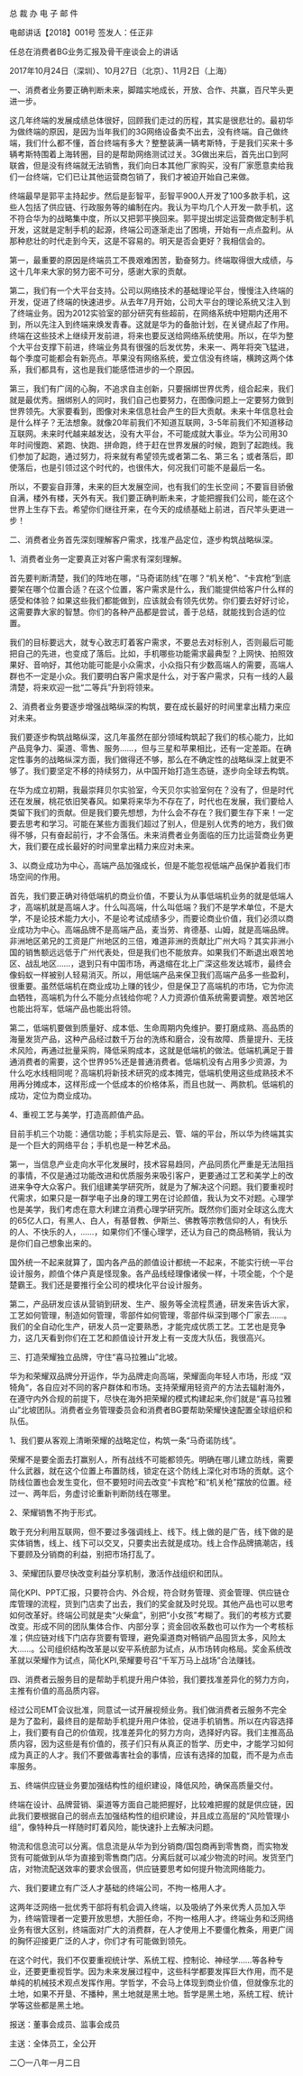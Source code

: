 ﻿总 裁 办 电 子 邮 件

 

电邮讲话【2018】001号           签发人：任正非

任总在消费者BG业务汇报及骨干座谈会上的讲话

2017年10月24日（深圳）、10月27日（北京）、11月2日（上海）

一、消费者业务要正确判断未来，脚踏实地成长，开放、合作、共赢，百尺竿头更进一步。

这几年终端的发展成绩总体很好，回顾我们走过的历程，其实是很悲壮的。最初华为做终端的原因，是因为当年我们的3G网络设备卖不出去，没有终端。自己做终端，我们什么都不懂，首台终端有多大？整整装满一辆考斯特，于是我们买来十多辆考斯特围着上海转圈，目的是帮助网络测试过关。3G做出来后，首先出口到阿联酋，但是没有终端就无法销售，我们向日本其他厂家购买，没有厂家愿意卖给我们一台终端，它们已让其他运营商包销了，我们才被迫开始自己来做。

终端最早是郭平主持起步。然后是彭智平，彭智平900人开发了100多款手机，这些人包括了供应链、行政服务等的编制在内。我认为平均几个人开发一款手机，这不符合华为的战略集中度，所以又把郭平换回来。郭平提出绑定运营商做定制手机开发，这就是定制手机的起源，终端公司逐渐走出了困境，开始有一点点盈利。从那种悲壮的时代走到今天，这是不容易的。明天是否会更好？我相信会的。

第一，最重要的原因是终端员工不畏艰难困苦，勤奋努力。终端取得很大成绩，与这十几年来大家的努力密不可分，感谢大家的贡献。

第二，我们有一个大平台支持。公司以网络技术的基础理论平台，慢慢注入终端的开发，促进了终端的快速进步。从去年7月开始，公司大平台的理论系统又注入到了终端业务。因为2012实验室的部分研究有些超前，在网络系统中短期内还用不到，所以先注入到终端来焕发青春。这就是华为的备胎计划，在关键点起了作用。终端在这些技术上继续开发前进，将来也要反送给网络系统使用。所以，在华为整个大平台支撑下前进，终端业务具有很强的后发优势，未来一、两年将突飞猛进，每个季度可能都会有新亮点。苹果没有网络系统，爱立信没有终端，横跨这两个体系，我们都具有，这也是我们能感悟进步的一个原因。

第三，我们有广阔的心胸，不追求自主创新，只要捆绑世界优秀，组合起来，我们就是最优秀。捆绑别人的同时，我们自己也要努力，在图像问题上一定要努力做到世界领先。大家要看到，图像对未来信息社会产生的巨大贡献。未来十年信息社会是什么样子？无法想象。就像20年前我们不知道互联网，3-5年前我们不知道移动互联网。未来时代越来越发达，没有大平台，不可能成就大事业。华为公司用30年时间慢跑、紧跑、快跑、拼命跑，终于赶在世界发展的时候，跑到了起跑线。我们参加了起跑，通过努力，将来就有希望领先或者第二名、第三名；或者落后，即使落后，也是引领过这个时代的，也很伟大，何况我们可能不是最后一名。

所以，不要妄自菲薄，未来的巨大发展空间，也有我们的生长空间；不要盲目骄傲自满，楼外有楼，天外有天。我们要正确判断未来，才能把握我们公司，能在这个世界上生存下去。希望你们继往开来，在今天的成绩基础上前进，百尺竿头更进一步！

 

二、消费者业务首先深刻理解客户需求，找准产品定位，逐步构筑战略纵深。

1、消费者业务一定要真正对客户需求有深刻理解。

首先要判断清楚，我们的阵地在哪，“马奇诺防线”在哪？“机关枪”、“卡宾枪”到底要架在哪个位置合适？在这个位置，客户需求是什么，我们能提供给客户什么样的感受和体验？如果这些我们都能做到，应该就会有领先优势。你们要去好好讨论，这需要靠大家的智慧。你们的各种产品都是尝试，善于总结，就能找到合适的位置。

我们的目标要远大，就专心致志盯着客户需求，不要总去对标别人，否则最后可能把自己的先进，也变成了落后。比如，手机哪些功能需求最典型？上网快、拍照效果好、音响好，其他功能可能是小众需求，小众指只有少数高端人的需要，高端人群也不一定是小众。我们要明白客户需求是什么，对于客户需求，只有一线的人最清楚，将来欢迎一批“二等兵”升到将领来。

2、消费者业务要逐步增强战略纵深的构筑，要在成长最好的时间里拿出精力来应对未来。

我们要逐步构筑战略纵深，这几年虽然在部分领域构筑起了我们的核心能力，比如产品竞争力、渠道、零售、服务……，但与三星和苹果相比，还有一定差距。在确定性事务的战略纵深方面，我们做得还不够，那么在不确定性的战略纵深上就更不够了。我们要坚定不移的持续努力，从中国开始打造生态链，逐步向全球去构筑。

在华为成立初期，我最崇拜贝尔实验室，今天贝尔实验室何在？没有了，但是时代还在发展，桃花依旧笑春风。如果将来华为不存在了，时代也在发展，我们要给人类留下我们的贡献。但是我们要先想想，为什么会不存在？我们要生存下来！一定要去思考和学习。可能在某些方面我们超过了别人，但是别人优秀的地方，我们做得不够，只有奋起前行，才不会落伍。未来消费者业务面临的压力比运营商业务更大，我们要在成长最好的时间里拿出精力来应对未来。

3、以商业成功为中心，高端产品加强成长，但是不能忽视低端产品保护着我们市场空间的作用。

首先，我们要正确对待低端机的商业价值，不要认为从事低端机业务的就是低端人才，高端机就是高端人才。什么叫高端，什么叫低端？我们不是学术单位，不是大学，不是论技术能力大小，不是论考试成绩多少，而要论商业价值，我们必须以商业成功为中心。高端品牌不是高端产品，麦当劳、肯德基、山姆，就是高端品牌。非洲地区弟兄的工资是广州地区的三倍，难道非洲的贡献比广州大吗？其实非洲小国的销售额远远低于广州代表处，但是我们也不能放弃。如果我们不断退出艰苦地区、战乱地区……，退到只有中国市场，再退缩在北上广深这些发达城市，最终会像蚂蚁一样被别人轻易消灭。所以，用低端产品来保卫我们高端产品多一些盈利，很重要。虽然低端机在商业成功上赚的钱少，但是保卫了高端机的市场，它为你流血牺牲，高端机为什么不能分点钱给你呢？人力资源价值系统需要调整。艰苦地区也能出将军，低端产品也能出将领。

第二，低端机要做到质量好、成本低、生命周期内免维护。要打磨成熟、高品质的海量发货产品，这种产品经过数千万台的洗练和磨合，没有故障、质量提升、无技术风险，再通过批量采购，降低采购成本，这就是低端机的做法。低端机满足于普通消费者的需要，这个世界95%还是普通消费者。低端机没有占用多少资源，为什么吃水线相同呢？高端机将新技术研究的成本摊完，低端机使用这些成熟技术不用再分摊成本，这样形成一个低成本的价格体系，而且也就一、两款机。低端机的成功，定位为商业成功。

4、重视工艺与美学，打造高颜值产品。

目前手机三个功能：通信功能；手机实际是云、管、端的平台，所以华为终端其实是一个巨大的网络平台；手机也是一种艺术品。

第一，当信息产业走向水平化发展时，技术容易趋同，产品同质化严重是无法阻挡的事情，不仅是通过功能改进和优质服务来吸引客户，更要通过工艺和美学上的改进来争夺大众客户。我们组建美学研究所，就是为了解决这个问题。我们要重视时代需求，如果只是一群学电子出身的理工男在讨论颜值，我认为文不对题。心理学也是美学，我们考虑在意大利建立消费心理学研究所。既然你们面对全球这么庞大的65亿人口，有黑人、白人，有基督教、伊斯兰、佛教等宗教信仰的人，有快乐的人、不快乐的人，……，如果你们不懂心理学，还认为自己的商品畅销，我认为是你们自己想象出来的。

国外统一不起来就算了，国内各产品的颜值设计都统一不起来，不能实行统一平台设计服务，颜值个体户真是怪现象。各产品线经理像诸侯一样，十项全能，个个是楚霸王。我们还是要推行全公司的模块化平台设计服务。

第二，产品研发应该从营销到研发、生产、服务等全流程贯通，研发来告诉大家，工艺如何管理，制造如何管理，零部件如何管理，零部件纵深到哪个厂家去……。我们的全自动化生产，研发人员一定要熟悉，才能完成优质工艺。工艺也是竞争力，这几天看到你们在工艺和颜值设计开发上有一支庞大队伍，我很高兴。

 

三、打造荣耀独立品牌，守住“喜马拉雅山”北坡。

华为和荣耀双品牌分开运作，华为品牌走向高端，荣耀面向年轻人市场，形成 “双犄角”，各自应对不同的客户群体和市场。支持荣耀用轻资产的方法去辐射海外，在遵守内外合规的前提下，尽快在海外把荣耀的模式构建起来,你们就是“喜马拉雅山”北坡团队。消费者业务管理委员会和消费者BG要帮助荣耀快速配置全球组织和队伍。

1、我们要从客观上清晰荣耀的战略定位，构筑一条“马奇诺防线”。

荣耀不是要全面去打赢别人，所有战线不可能都领先。明确在哪儿建立防线，需要什么武器，就在这个位置上布置防线，锁定在这个防线上深化对市场的贡献。这个防线位置也会发生变化，但不要短时间去改变“卡宾枪”和“机关枪”摆放的位置。经过一、两年后，务虚讨论重新判断防线在哪里。

2、荣耀销售不拘于形式。

敢于充分利用互联网，但不要过多强调线上、线下。线上做的是广告，线下做的是实体销售，线上、线下可以交叉，只要卖出去就是成功。线上合作品牌搞潮店，线下要顾及分销商的利益，别把市场打乱了。

3、荣耀团队要尽快改变利益分享机制，激活作战组织和团队。

简化KPI、PPT汇报，只要符合内、外合规，符合财务管理、资金管理、供应链仓库管理的流程，货到门店卖了出去，我们的奖金就及时兑现。其他产品也可以思考如何改革好。终端公司就是卖“火柴盒”，别把“小女孩”考糊了。我们的考核方式要改变。形成不同的团队集体合作、内部分享；资金回收系数也可以作为一个考核标准；供应链对线下门店存货要有管理，避免渠道商对畅销产品囤货太多，风险太大……。公司组织结构改革是以安平系统部为试点，从市场转向格局。奖金系统改革就以荣耀作为试点，简化KPI,荣耀要号召“千军万马上战场”合法赚钱。

 

四、消费者云服务目的是帮助手机提升用户体验，我们要找准差异化的努力方向，主推有价值的高品质内容。

经过公司EMT会议批准，同意试一试开展视频业务。我们做消费者云服务不完全是为了盈利，最终目的是帮助手机提升用户体验，促进手机销售。所以在内容选择上，我们要有自己的价值观，找准差异化的努力方向，选择好内容。我们主推高品质内容，因为这些是有价值的，孩子们只有从真正的哲学、历史中，才能学习如何成为真正的人才。我们不要做毒害社会的事情，应该有选择的加载，而不是为点击率服务。

 

五、终端供应链业务要加强结构性的组织建设，降低风险，确保高质量交付。

终端在设计、品牌营销、渠道等方面自己能把握好，比较难把握的就是供应链，因此我们要根据自己的弱点去加强结构性的组织建设，并且成立高层的“风险管理小组”，像特种兵一样随时盯着风险，能快速扑上去解决问题。

物流和信息流可以分离。信息流是从华为到分销商/国包商再到零售商，而实物发货有可能做到从华为直接到零售商门店。分离后就可以减少物流的时间。发货至门店，对物流配送效率的要求会很高，供应链要思考如何提升物流网络能力。

 

六、我们要建立有广泛人才基础的终端公司，不拘一格用人才。

这两年泛网络一批优秀干部将有机会调入终端，以及吸纳了外来优秀人员加入华为，终端管理者一定要开放思想，大胆任命，不拘一格用人才。终端业务和泛网络业务有很大区别，终端面对广大的消费群，在人才使用上不要僵化教条，用更广阔的胸怀迎接更广泛的人才，你们才有可能做到领先。

在这个时代，我们不仅要重视统计学、系统工程、控制论、神经学……等各种专业，还要更重视哲学。因为未来发展过程中，这些科学都要发挥巨大作用，而不是单纯的机械技术观点发挥作用。学哲学，不会马上体现到商业价值，但就像东北的土地，如果不开垦、不播种，黑土地就是黑土地。哲学是黑土地，系统工程、统计学等这些都是黑土地。

 

报送：董事会成员、监事会成员

主送：全体员工，全公开

二〇一八年一月二日

